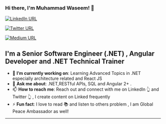 ### Hi there, I'm Muhammad Waseem! 👋 


[![LinkedIn URL](https://img.shields.io/static/v1?color=blue&label=linkedin&logo=linkedin&logoColor=white&style=for-the-badge&message=Connect)](https://www.linkedin.com/in/mwaseemzakir)

[![Twitter URL](https://img.shields.io/static/v1?color=blue&label=twitter&logo=twitter&logoColor=white&style=for-the-badge&message=Follow)](https://twitter.com/mwaseemzakir)

[![Medium URL](https://img.shields.io/static/v1?color=blue&label=Medium&logo=Medium&logoColor=white&style=for-the-badge&message=Follow)](https://medium.com/@mwaseemzakir)

## **I'm a Senior Software Engineer (.NET) , Angular Developer and .NET Technical Trainer**

- 🎯 **I’m currently working on**: Learning Advanced Topics in .NET especially architecture related and React JS
- 💬 **Ask me about**: .NET,RESTful APIs, SQL and Angular 2+ .
- 📫 **How to reach me**: Reach out and connect with me on LinkedIn 👆 and Twitter 👆 , I create content on Linked frequently 
- ⚡ **Fun fact**: I love to read 📚 and listen to others problem , I am Global Peace Ambassador as well!
<hr/>


